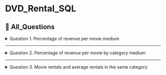 # DVD_Rental_SQL

:pushpin: All_Questions
---

<details>
<summary>
Question 1. Percentage of revenue per movie medium
</summary>
  
## 📂 Instructions

:dvd: Write a query to return the percentage of revenue for each of the following films: film_id <= 10.

:dvd: Formula: revenue (film_id x) * 100.0/ revenue of all movies.

:dvd: The order of your results doesn't matter.

## 📂 Dataset

#### **```inventory```**
<details>
<summary>
View table
</summary>

Each row is unique; Inventoy_id is the primary key of the table
 
 |col_name | col_type|
 |-------- |--------|
 |inventory_id | integer|
 |film_id | smallint|
 |store_id | smallint|

</details>

#### **```payment```**

<details>
<summary>
View table
</summary>

Movie rental payment transactions table
 
 |col_name | col_type|
 |-------- |--------|
 payment_id | integer
 customer_id | smallint
 staff_id | smallint
 rental_id | integer
 amount | numeric
 payment_ts | timestamp with time zone

</details>

#### **```rental```**

<details>
<summary>
View table
</summary>

 |col_name | col_type|
 |-------- |--------|
 rental_id | integer
 rental_ts | timestamp with time zone
 inventory_id | integer
 customer_id | smallint
 return_ts | timestamp with time zone
 staff_id | smallint
  
 </details>

  
 ## 📂 Solution
 ----
  
 ```sql
 WITH movie_revenue AS (
SELECT 
 I.film_id, SUM(P.amount) revenue
FROM dvd_rentals.payment P
INNER JOIN dvd_rentals.rental R
ON R.rental_id = P.rental_id
INNER JOIN dvd_rentals.inventory I
ON I.inventory_id = R.inventory_id
GROUP BY I.film_id
)
SELECT film_id, round(revenue * 100.0 / SUM(revenue) OVER(),3) revenue_percentage
FROM movie_revenue
ORDER BY film_id
LIMIT 10
```
  
film_id | revenue_percentage
---|---
1 | 0.055
2 | 0.079
3 | 0.056
4 | 0.136
5 | 0.077
6 | 0.188
7 | 0.123
8 | 0.153
9 | 0.107
10 | 0.195
  
</details>
  
----

 <details>
<summary>
Question 2. Percentage of revenue per movie by category medium
</summary>
  
## 📂 Instructions

:dvd:Write a query to return the percentage of revenue for each of the following films: film_id <= 10 by its category.

:dvd:Formula: revenue (film_id x) * 100.0/ revenue of all movies in the same category.

:dvd:The order of your results doesn't matter.
                                                                                                      
:dvd:Return 3 columns: film_id, category name, and percentage.

## 📂 Dataset
                                                                                                      
#### **```inventory```**
<details>
<summary>
View table
</summary>
  
Each row is unique; Inventoy_id is the primary key of the table
 
 |col_name | col_type|
 |-------- |--------|
 |inventory_id | integer|
 |film_id | smallint|
 |store_id | smallint|

</details>

#### **```payment```**

<details>
<summary>
View table
</summary>

Movie rental payment transactions table
 
 |col_name | col_type|
 |-------- |--------|
 payment_id | integer
 customer_id | smallint
 staff_id | smallint
 rental_id | integer
 amount | numeric
 payment_ts | timestamp with time zone

</details>

#### **```rental```**

<details>
<summary>
View table
</summary>

 |col_name | col_type|
 |-------- |--------|
 rental_id | integer
 rental_ts | timestamp with time zone
 inventory_id | integer
 customer_id | smallint
 return_ts | timestamp with time zone
 staff_id | smallint
  
 </details>
 
#### **```film_category```**

<details>
<summary>
View table
</summary>
  
A film can only belong to one category
  
 col_name | col_type
 ----|----
 film_id | smallint
 category_id | smallint
  </details>
 
 #### **```film```**

<details>
<summary>
View table
</summary>
  
 col_name | col_type
 ----|----
 film_id | integer
 title | text
 description | text
 release_year | integer
 language_id | smallint
 original_language_id | smallint
 rental_duration | smallint
 rental_rate | numeric
 length | smallint
 replacement_cost | numeric
 rating | text
 
 </details>
 
 ## 📂 Solution
 ----
  
 ```sql
 WITH movie_revenue AS (
SELECT
 I.film_id, SUM(P.amount) revenue
FROM dvd_rentals.payment P
INNER JOIN dvd_rentals.rental R
ON R.rental_id = P.rental_id
INNER JOIN dvd_rentals.inventory I
ON I.inventory_id = R.inventory_id
GROUP BY I.film_id
)
SELECT 
 MR.film_id, 
 C.name category_name,
 round(revenue * 100.0 / SUM(revenue) OVER(PARTITION BY C.name),3) 
revenue_percent_category
FROM movie_revenue MR
INNER JOIN dvd_rentals.film_category FC
 ON FC.film_id = MR.film_id
INNER JOIN dvd_rentals.category C
 ON C.category_id = FC.category_id
ORDER BY film_id
LIMIT 10
;
```
  
film_id|category_name|revenue_percent_category
-----|-----|-----
1 | Documentary | 0.872
2|Horror|1.422
3|Documentary|0.898
4|Horror|2.465
5|Family|1.225
6|Foreign|2.969
7|Comedy|1.890
8|Horror|2.762
9|Horror|1.931
10|Sports|2.480
  
 </details>
 
 ---
 <details>
<summary>
Question 3. Movie rentals and average rentals in the same category
</summary>
  
## 📂 Instructions
  
:dvd:Write a query to return the number of rentals per movie, and the average number of rentals in its same category.

:dvd:You only need to return results for film_id <= 10.

:dvd:Return 4 columns: film_id, category name, number of rentals, and the average number of rentals from its category
                                                      
## 📂 Solution
 ----
```sql
WITH movie_rental AS (
 SELECT
 I.film_id,
 COUNT(*) rentals
 FROM dvd_rentals.rental R
 INNER JOIN dvd_rentals.inventory I
 ON I.inventory_id = R.inventory_id
 GROUP BY I.film_id
)
SELECT 
 film_id, 
 category_name, 
 rentals, 
 avg_rentals_category 
FROM (
SELECT
 MR.film_id,
 C.name category_name,
 rentals,
 round(AVG(rentals) OVER(PARTITION BY C.name),3) avg_rentals_category
FROM movie_rental MR
INNER JOIN dvd_rentals.film_category FC
 ON FC.film_id = MR.film_id
INNER JOIN dvd_rentals.category C
 ON C.category_id = FC.category_id
) X
```
                                                      
film_id|category_name|rentals|avg_rentals_category
 ---|---|---|---
7|Comedy|15|16.804
1|Documentary|23|16.667
3|Documentary|12|16.667
5|Family|12|16.358
6|Foreign|21|15.418
8|Horror|18|15.962
2|Horror|7|15.962
9|Horror|12|15.962
4|Horror|23|15.962
10|Sports|23|16.151        
                                                      
# Others
--Top store for movie sales
--Write a query to return the name of the store and its manager, that generated the most sales

select store, manager, total_sales
from dvd_rentals.sales_by_store
order by total_sales desc
limit 1;

--Top 3 movie categories by sales

select category, total_sales
from dvd_rentals.sales_by_film_category
order by total_sales desc
limit 3;

--Top 5 shortest movies

select title, length
from dvd_rentals.film
order by length asc
limit 5;

--Staff without a profile image

select first_name,last_name
from dvd_rentals.staff
where picture is null

--total movie rental revenue for each month

select 
    sum(amount) as total_revenue, 
    extract(year from payment_date) as year,
    extract(month from payment_date) as month_num
from dvd_rentals.payment
    group by year,month_num
    
--Daily revenue in June

select sum(amount) as daily_revenue, date(payment_date) as date_col
from dvd_rentals.payment
where extract(month from payment_date) = 6
group by date_col

--total number of unique customers for each month

select
  count(distinct customer_id) as total_customers, 
  extract(month from rental_date)as month
from dvd_rentals.rental
group by month

--Average customer spend by month

select 
  distinct customer_id, 
  extract(month from payment_date) as month,
  round(avg(amount),3) as avg_spend
from dvd_rentals.payment
group by customer_id, extract(month from payment_date)
order by customer_id

--count the number of customers who spend more than (>) $5 by month
select 
  extract(month from payment_date) as month_num,
  count(distinct customer_id) as total_customers,
  sum(amount) as total_amount
from dvd_rentals.payment
where amount > 5
group by extract(month from payment_date)

--Write a query to return the minimum and maximum customer total spend in June 2020
select min(amount), max(amount)
from dvd_rentals.payment
where extract(month from payment_date) = 6
  
--Find the number of actors whose last name is one of the following: 'DAVIS', 'BRODY', 'ALLEN', 'BERRY'
select first_name, last_name
from dvd_rentals.actor
where last_name in ('DAVIS', 'BRODY', 'ALLEN', 'BERRY')

--Actors' last name ending in 'EN' or 'RY' 
select last_name
from dvd_rentals.actor
where last_name like ('%EN') or last_name like('%RY')

--Write a query to return the number of actors whose first name starts with 'A', 'B', 'C', or others.
select first_name,
case 
  when first_name like('A%') then 'a_actor'
  when first_name like('B%') then 'b_actor'
  when first_name like('C%') then 'c_actor'
  else 'other'
end as actor_category
from dvd_rentals.actor
order by actor_category asc;

--Write a query to return the number of good days and bad days in May 2020 based on number of daily rentals.
with base as (select count(rental_id) as daily_count, date(rental_date) as daily_date
from dvd_rentals.rental
where extract(month from rental_date) = 7
group by daily_date)

select 
  sum(case
    when daily_count < 500 then 1
    else 0
    end) as bad_days,
  sum(case
    when daily_count > 500 then 1
    else 0
    end) as good_days
from base
      
--Fast movie watchers vs slow watchers
extract days and hours then add them then not null filter group by customer_id

with base as(
select 
  customer_id,
  extract(days from age(return_date, rental_date)) as days, 
  case when extract(hours from age(return_date, rental_date)) > 10 then 1 else 0 end as add_days
from dvd_rentals.rental
where return_date is not null),

avg_table as (
select ceiling(avg(days+add_days)) as total_days
from base 
group by customer_id)

select case when total_days > 5 then 'slow_watchers'
when total_days <= 5 then 'fast_watchers'
else null end as types_of_customers,
count(*) as total_watchers
from avg_table
group by types_of_customers

--Staff who live in Woodridge
select id, name
from dvd_rentals.staff_list where city = 'Woodridge'

--GROUCHO WILLIAMS’ actor_id
select actor_id
from dvd_rentals.actor_info
where last_name like '%WILLIAMS%' and first_name like'%GROUCHO'

--Write a query to return the film category id with the most films, as well as the number films in that category.
--top category and how many

select category_id, count(film_id) as total_films
from dvd_rentals.film_category
group by category_id
order by total_films desc
limit 1

--Write a query to return the first name and the last name of the actor who appeared in the most films
--films done by actors
select  first_name, last_name, count(film_id)as total_films
from dvd_rentals.film_actor f
inner join dvd_rentals.actor a
on f.actor_id = a.actor_id
group by f.actor_id, first_name, last_name
order by total_films desc
limit 1

--Write a query to return the first and last name of the customer who spent the most on movie rentals 
with base as (select customer_id, sum(amount) as total_spend
from dvd_rentals.payment 
group by customer_id
order by total_spend desc
limit 1)

select first_name, last_name
from dvd_rentals.customer C 
where c.customer_id in(select customer_id from base)

--Write a query to return the first and last name of the customer who made the most rental transactions in May
with base as (select customer_id, count(rental_id) as total_counts
from dvd_rentals.rental
where extract(month from rental_date) = 6 
group by customer_id
order by total_counts desc
limit 1)
select first_name, last_name from dvd_rentals.customer c
where c.customer_id in (select customer_id from base)

--Films with more than 10 actors
with base as (select film_id, count(actor_id) as total_actors
from dvd_rentals.film_actor
group by film_id
having count(actor_id)> 10)

select film_id, title
from dvd_rentals.film f 
where f. film_id in (select film_id from base)

--Write a query to return the title of the second shortest film based on its duration/length
with base as (select film_id, title, length
from dvd_rentals.film 
order by length asc
limit 2)

select title from base order by length desc limit 1

--Write a query to return the title of the film with the second largest cast
with base as (select film_id, count(actor_id) as casts
from dvd_rentals.film_actor
group by film_id
order by count(actor_id) desc 
limit 2)

select title 
from dvd_rentals.film f 
where f.film_id in (select film_id from base order by casts asc limit 1)

--Write a query to return the name of the customer who spent the second highest for movie rentals in May
with base as (
select customer_id, sum(amount) as total_spend
from dvd_rentals.payment
where extract(month from payment_date) = 5
group by customer_id
order by total_spend desc 
limit 2)

select first_name, last_name
from dvd_rentals.customer c
where c.customer_id in(select customer_id from base order by total_spend asc limit 1)



--number of customers who rented at least one movie in both May and June
with base as (select distinct customer_id as may_cust
from dvd_rentals.rental
where extract(month from rental_date) = 5)

select count(distinct customer_id) from dvd_rentals.rental 
where extract(month from rental_date) = 6 and customer_id in (select may_cust from base) 

--Write a query to return the titles of movies with more than >7 dvd copies in the inventory.
with base as (select film_id, count(inventory_id) as total_stock
from dvd_rentals.inventory
group by film_id
having count(inventory_id) > 7)

select title from dvd_rentals.film
where film_id in (select film_id from base)

--Write a query to return the number of films in the following categories: short, medium, and long based on length
select 
  case
    when length < 60 then 'short'
    when length > 100 then 'long'
    else 'medium'
  end as category_type,
  count(*) as film_numbers
from dvd_rentals.film
group by category_type

----Write a query to return the number of films with no rentals in July
--inventory            |film   |rental
--film_id, inventory_id|film_id|rental_id, inventory_id
with base as(
select distinct film_id
from dvd_rentals.inventory
where inventory_id in(select inventory_id from dvd_rentals.rental))

select count(film_id)as never_rented
from dvd_rentals.film
where film_id not in(select film_id from base )


                                                      

